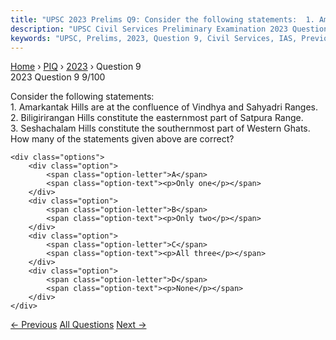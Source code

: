 ```yaml
---
title: "UPSC 2023 Prelims Q9: Consider the following statements:  1. Amarkantak Hills are..."
description: "UPSC Civil Services Preliminary Examination 2023 Question 9 with options and answer"
keywords: "UPSC, Prelims, 2023, Question 9, Civil Services, IAS, Previous Year Questions"
---
```


<nav class="breadcrumb">
    <a href="../../">Home</a>
    <span>›</span>
    <a href="../">PIQ</a>
    <span>›</span>
    <a href="./">2023</a>
    <span>›</span>
    <span>Question 9</span>
</nav>

<div class="question-header">
    <div class="question-meta">
        <span class="year-badge">2023</span>
        <span class="question-number">Question 9</span>
        <span class="progress">9/100</span>
    </div>
    <div class="progress-bar">
        <div class="progress-fill" style="width: 9.0%"></div>
    </div>
</div>

<div class="question-content">
    <div class="question-text">
        <p>Consider the following statements: <br />
1. Amarkantak Hills are at the confluence of Vindhya and Sahyadri Ranges. <br />
2. Biligirirangan Hills constitute the easternmost part of Satpura Range. <br />
3. Seshachalam Hills constitute the southernmost part of Western Ghats. <br />
How many of the statements given above are correct?</p>
    </div>
    
    <div class="options">
        <div class="option">
            <span class="option-letter">A</span>
            <span class="option-text"><p>Only one</p></span>
        </div>
        <div class="option">
            <span class="option-letter">B</span>
            <span class="option-text"><p>Only two</p></span>
        </div>
        <div class="option">
            <span class="option-letter">C</span>
            <span class="option-text"><p>All three</p></span>
        </div>
        <div class="option">
            <span class="option-letter">D</span>
            <span class="option-text"><p>None</p></span>
        </div>
    </div>
</div>

<div class="question-nav">
    <a href="../q008-which-one-of-the-following-is-a-part-of-the-congo/" class="nav-btn prev">← Previous</a>
    <a href="../" class="nav-btn center">All Questions</a>
    <a href="../q010-with-reference-to-indias-projects-on-connectivity/" class="nav-btn next">Next →</a>
</div>
